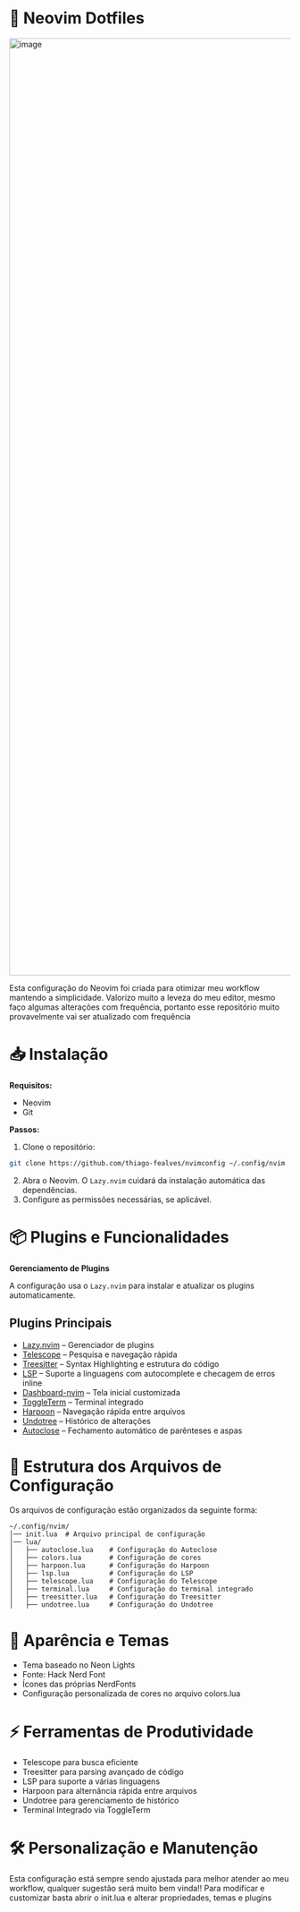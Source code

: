 # 🚀 Neovim Dotfiles
<img width="1675" alt="image" src="https://github.com/user-attachments/assets/6673b4ff-ef1c-466f-a88e-3517cffc27fa" />

Esta configuração do Neovim foi criada para otimizar meu workflow mantendo a simplicidade. Valorizo muito a leveza do meu editor, mesmo faço algumas alterações com frequência, portanto esse repositório muito provavelmente vai ser atualizado com frequência

# 📥 Instalação

**Requisitos:**
- Neovim
- Git
 
**Passos:**
1.	Clone o repositório:
```sh
git clone https://github.com/thiago-fealves/nvimconfig ~/.config/nvim
```
2.	Abra o Neovim. O `Lazy.nvim` cuidará da instalação automática das dependências.
3.	Configure as permissões necessárias, se aplicável.

# 📦 Plugins e Funcionalidades

**Gerenciamento de Plugins**

A configuração usa o `Lazy.nvim` para instalar e atualizar os plugins automaticamente.

## Plugins Principais
- [Lazy.nvim](https://github.com/folke/lazy.nvim) – Gerenciador de plugins
- [Telescope](https://github.com/nvim-telescope/telescope.nvim) – Pesquisa e navegação rápida
- [Treesitter](https://github.com/nvim-treesitter/nvim-treesitter) – Syntax Highlighting e estrutura do código
- [LSP](https://github.com/neovim/nvim-lspconfig) – Suporte a linguagens com autocomplete e checagem de erros inline
- [Dashboard-nvim](https://github.com/glepnir/dashboard-nvim) – Tela inicial customizada
- [ToggleTerm](https://github.com/akinsho/toggleterm.nvim) – Terminal integrado
- [Harpoon](https://github.com/ThePrimeagen/harpoon) – Navegação rápida entre arquivos
- [Undotree](https://github.com/mbbill/undotree) – Histórico de alterações
- [Autoclose](https://github.com/m4xshen/autoclose.nvim) – Fechamento automático de parênteses e aspas

# 📁 Estrutura dos Arquivos de Configuração

Os arquivos de configuração estão organizados da seguinte forma:
```
~/.config/nvim/
│── init.lua  # Arquivo principal de configuração
│── lua/
│   ├── autoclose.lua    # Configuração do Autoclose
│   ├── colors.lua       # Configuração de cores
│   ├── harpoon.lua      # Configuração do Harpoon
│   ├── lsp.lua          # Configuração do LSP
│   ├── telescope.lua    # Configuração do Telescope
│   ├── terminal.lua     # Configuração do terminal integrado
│   ├── treesitter.lua   # Configuração do Treesitter
│   ├── undotree.lua     # Configuração do Undotree
```
# 🎨 Aparência e Temas
- Tema baseado no Neon Lights
- Fonte: Hack Nerd Font
- Ícones das próprias NerdFonts
- Configuração personalizada de cores no arquivo colors.lua

# ⚡ Ferramentas de Produtividade
- Telescope para busca eficiente
- Treesitter para parsing avançado de código
- LSP para suporte a várias linguagens
- Harpoon para alternância rápida entre arquivos
- Undotree para gerenciamento de histórico
- Terminal Integrado via ToggleTerm

# 🛠 Personalização e Manutenção

Esta configuração está sempre sendo ajustada para melhor atender ao meu workflow, qualquer sugestão será muito bem vinda!!
Para modificar e customizar basta abrir o init.lua e alterar propriedades, temas e plugins
